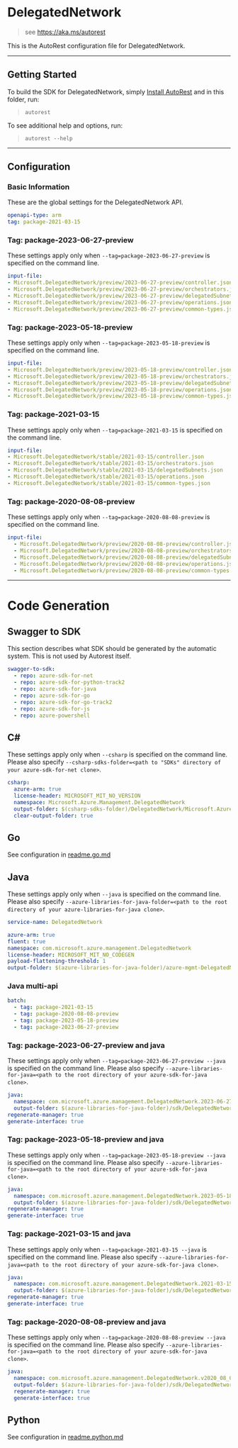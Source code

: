 # DelegatedNetwork

> see https://aka.ms/autorest

This is the AutoRest configuration file for DelegatedNetwork.



---
## Getting Started
To build the SDK for DelegatedNetwork, simply [Install AutoRest](https://aka.ms/autorest/install) and in this folder, run:

> `autorest`

To see additional help and options, run:

> `autorest --help`
---

## Configuration



### Basic Information
These are the global settings for the DelegatedNetwork API.

``` yaml
openapi-type: arm
tag: package-2021-03-15
```

### Tag: package-2023-06-27-preview

These settings apply only when `--tag=package-2023-06-27-preview` is specified on the command line.

``` yaml $(tag) == 'package-2023-06-27-preview'
input-file:
- Microsoft.DelegatedNetwork/preview/2023-06-27-preview/controller.json
- Microsoft.DelegatedNetwork/preview/2023-06-27-preview/orchestrators.json
- Microsoft.DelegatedNetwork/preview/2023-06-27-preview/delegatedSubnets.json
- Microsoft.DelegatedNetwork/preview/2023-06-27-preview/operations.json
- Microsoft.DelegatedNetwork/preview/2023-06-27-preview/common-types.json
```

### Tag: package-2023-05-18-preview

These settings apply only when `--tag=package-2023-05-18-preview` is specified on the command line.

``` yaml $(tag) == 'package-2023-05-18-preview'
input-file:
- Microsoft.DelegatedNetwork/preview/2023-05-18-preview/controller.json
- Microsoft.DelegatedNetwork/preview/2023-05-18-preview/orchestrators.json
- Microsoft.DelegatedNetwork/preview/2023-05-18-preview/delegatedSubnets.json
- Microsoft.DelegatedNetwork/preview/2023-05-18-preview/operations.json
- Microsoft.DelegatedNetwork/preview/2023-05-18-preview/common-types.json
```

### Tag: package-2021-03-15

These settings apply only when `--tag=package-2021-03-15` is specified on the command line.

``` yaml $(tag) == 'package-2021-03-15'
input-file:
- Microsoft.DelegatedNetwork/stable/2021-03-15/controller.json
- Microsoft.DelegatedNetwork/stable/2021-03-15/orchestrators.json
- Microsoft.DelegatedNetwork/stable/2021-03-15/delegatedSubnets.json
- Microsoft.DelegatedNetwork/stable/2021-03-15/operations.json
- Microsoft.DelegatedNetwork/stable/2021-03-15/common-types.json
```

### Tag: package-2020-08-08-preview

These settings apply only when `--tag=package-2020-08-08-preview` is specified on the command line.

``` yaml $(tag) == 'package-2020-08-08-preview'
input-file:
  - Microsoft.DelegatedNetwork/preview/2020-08-08-preview/controller.json
  - Microsoft.DelegatedNetwork/preview/2020-08-08-preview/orchestrators.json
  - Microsoft.DelegatedNetwork/preview/2020-08-08-preview/delegatedSubnets.json
  - Microsoft.DelegatedNetwork/preview/2020-08-08-preview/operations.json
  - Microsoft.DelegatedNetwork/preview/2020-08-08-preview/common-types.json
```


---
# Code Generation


## Swagger to SDK

This section describes what SDK should be generated by the automatic system.
This is not used by Autorest itself.

``` yaml $(swagger-to-sdk)
swagger-to-sdk:
  - repo: azure-sdk-for-net
  - repo: azure-sdk-for-python-track2
  - repo: azure-sdk-for-java
  - repo: azure-sdk-for-go
  - repo: azure-sdk-for-go-track2
  - repo: azure-sdk-for-js
  - repo: azure-powershell
```

## C#

These settings apply only when `--csharp` is specified on the command line.
Please also specify `--csharp-sdks-folder=<path to "SDKs" directory of your azure-sdk-for-net clone>`.

``` yaml $(csharp)
csharp:
  azure-arm: true
  license-header: MICROSOFT_MIT_NO_VERSION
  namespace: Microsoft.Azure.Management.DelegatedNetwork
  output-folder: $(csharp-sdks-folder)/DelegatedNetwork/Microsoft.Azure.Management.DelegatedNetwork/src/Generated
  clear-output-folder: true
```

## Go

See configuration in [readme.go.md](./readme.go.md)

## Java

These settings apply only when `--java` is specified on the command line.
Please also specify `--azure-libraries-for-java-folder=<path to the root directory of your azure-libraries-for-java clone>`.

``` yaml $(java)
service-name: DelegatedNetwork

azure-arm: true
fluent: true
namespace: com.microsoft.azure.management.DelegatedNetwork
license-header: MICROSOFT_MIT_NO_CODEGEN
payload-flattening-threshold: 1
output-folder: $(azure-libraries-for-java-folder)/azure-mgmt-DelegatedNetwork
```

### Java multi-api

``` yaml $(java) && $(multiapi)
batch:
  - tag: package-2021-03-15
  - tag: package-2020-08-08-preview
  - tag: package-2023-05-18-preview
  - tag: package-2023-06-27-preview
```

### Tag: package-2023-06-27-preview and java

These settings apply only when `--tag=package-2023-06-27-preview --java` is specified on the command line.
Please also specify `--azure-libraries-for-java=<path to the root directory of your azure-sdk-for-java clone>`.

``` yaml $(tag) == 'package-2021-03-15' && $(java) && $(multiapi)
java:
  namespace: com.microsoft.azure.management.DelegatedNetwork.2023-06-27-preview
  output-folder: $(azure-libraries-for-java-folder)/sdk/DelegatedNetwork/preview/mgmt-2023-06-27-preview
regenerate-manager: true
generate-interface: true
```

### Tag: package-2023-05-18-preview and java

These settings apply only when `--tag=package-2023-05-18-preview --java` is specified on the command line.
Please also specify `--azure-libraries-for-java=<path to the root directory of your azure-sdk-for-java clone>`.

``` yaml $(tag) == 'package-2021-03-15' && $(java) && $(multiapi)
java:
  namespace: com.microsoft.azure.management.DelegatedNetwork.2023-05-18-preview
  output-folder: $(azure-libraries-for-java-folder)/sdk/DelegatedNetwork/preview/mgmt-2023-05-18-preview
regenerate-manager: true
generate-interface: true
```

### Tag: package-2021-03-15 and java

These settings apply only when `--tag=package-2021-03-15 --java` is specified on the command line.
Please also specify `--azure-libraries-for-java=<path to the root directory of your azure-sdk-for-java clone>`.

``` yaml $(tag) == 'package-2021-03-15' && $(java) && $(multiapi)
java:
  namespace: com.microsoft.azure.management.DelegatedNetwork.2021-03-15
  output-folder: $(azure-libraries-for-java-folder)/sdk/DelegatedNetwork/stable/mgmt-2021-03-15
regenerate-manager: true
generate-interface: true
```

### Tag: package-2020-08-08-preview and java

These settings apply only when `--tag=package-2020-08-08-preview --java` is specified on the command line.
Please also specify `--azure-libraries-for-java=<path to the root directory of your azure-sdk-for-java clone>`.

```yaml $(tag) == 'package-2020-08-08-preview' && $(java) && $(multiapi)
java:
  namespace: com.microsoft.azure.management.DelegatedNetwork.v2020_08_08_preview
  output-folder: $(azure-libraries-for-java-folder)/sdk/DelegatedNetwork/preview/mgmt-v2020_08_08_preview
  regenerate-manager: true
  generate-interface: true
```

## Python

See configuration in [readme.python.md](./readme.python.md)


